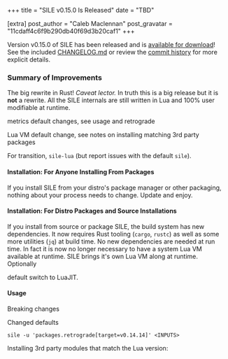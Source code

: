 +++
title = "SILE v0.15.0 Is Released"
date = "TBD"

[extra]
post_author = "Caleb Maclennan"
post_gravatar = "11cdaff4c6f9b290db40f69d3b20caf1"
+++

Version v0.15.0 of SILE has been released and is [available for download][release]!
See the included [CHANGELOG.md][changelog] or review the [commit history][commits] for more explicit details.

### Summary of Improvements

The big rewrite in Rust!
*Caveat lector.*
In truth this is a big release but it is **not** a rewrite.
All the SILE internals are still written in Lua and 100% user modifiable at runtime.

metrics default changes, see usage and retrograde

Lua VM default change, see notes on installing matching 3rd party packages

For transition, `sile-lua` (but report issues with the default `sile`).

#### Installation: For Anyone Installing From Packages

If you install SILE from your distro's package manager or other packaging, nothing about your process needs to change.
Update and enjoy.

#### Installation: For Distro Packages and Source Installations

If you install from source or package SILE, the build system has new dependencies.
It now requires Rust tooling (`cargo`, `rustc`) as well as some more utilities (`jq`) at build time.
No new dependencies are needed at run time.
In fact it is now no longer necessary to have a system Lua VM available at runtime.
SILE brings it's own Lua VM along at runtime.
Optionally 

default switch to LuaJIT.

#### Usage

Breaking changes

Changed defaults

```console
sile -u 'packages.retrograde[target=v0.14.14]' <INPUTS>
```

Installing 3rd party modules that match the Lua version:


  [release]: https://github.com/sile-typesetter/sile/releases/tag/v0.15.0
  [changelog]: https://github.com/sile-typesetter/sile/blob/master/CHANGELOG.md
  [commits]: https://github.com/sile-typesetter/sile/compare/v0.14.14...v0.15.0
